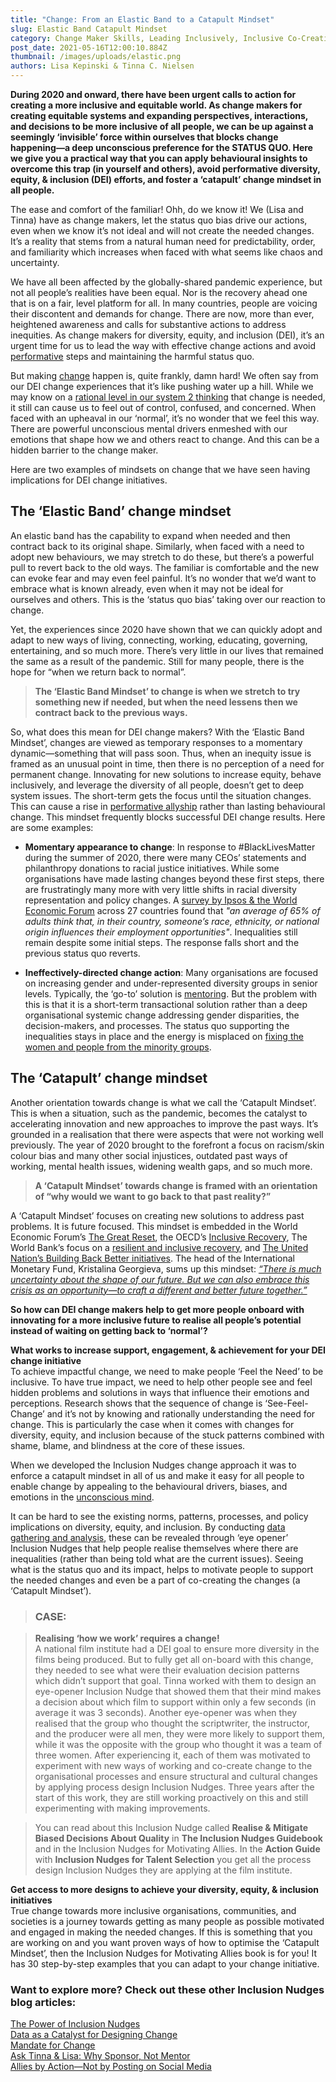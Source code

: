 ```yaml
---
title: "Change: From an Elastic Band to a Catapult Mindset"
slug: Elastic Band Catapult Mindset
category: Change Maker Skills, Leading Inclusively, Inclusive Co-Creation, Inclusive Culture, Behavioural Insights, Data-Driven Change, Inclusive Decision Making
post_date: 2021-05-16T12:00:10.884Z
thumbnail: /images/uploads/elastic.png
authors: Lisa Kepinski & Tinna C. Nielsen
---
```


**During 2020 and onward, there have been urgent calls to action for creating a more inclusive and equitable world. As change makers for creating equitable systems and expanding perspectives, interactions, and decisions to be more inclusive of all people, we can be up against a seemingly ‘invisible’ force within ourselves that blocks change happening—a deep unconscious preference for the STATUS QUO. Here we give you a practical way that you can apply behavioural insights to overcome this trap (in yourself and others), avoid performative diversity, equity, & inclusion (DEI) efforts, and foster a ‘catapult’ change mindset in all people.**

The ease and comfort of the familiar! Ohh, do we know it! We (Lisa and Tinna) have as change makers, let the status quo bias drive our actions, even when we know it’s not ideal and will not create the needed changes. It’s a reality that stems from a natural human need for predictability, order, and familiarity which increases when faced with what seems like chaos and uncertainty. 

We have all been affected by the globally-shared pandemic experience, but not all people’s realities have been equal. Nor is the recovery ahead one that is on a fair, level platform for all.  In many countries, people are voicing their discontent and demands for change. There are now, more than ever, heightened awareness and calls for substantive actions to address inequities. As change makers for diversity, equity, and inclusion (DEI), it’s an urgent time for us to lead the way with effective change actions and avoid [performative](/blog/allies/ally-by-actions) steps and maintaining the harmful status quo.

But making [change](/blog/change-maker-skills/mandate-for-change) happen is, quite frankly, damn hard! We often say from our DEI change experiences that it’s like pushing water up a hill. While we may know on a [rational level in our system 2 thinking](/blog/about-inclusion-nudges/power-of-inclusion-nudges) that change is needed, it still can cause us to feel out of control, confused, and concerned. When faced with an upheaval in our ‘normal’, it’s no wonder that we feel this way. There are powerful unconscious mental drivers enmeshed with our emotions that shape how we and others react to change. And this can be a hidden barrier to the change maker. 

Here are two examples of mindsets on change that we have seen having implications for DEI change initiatives.

## The ‘Elastic Band’ change mindset

An elastic band has the capability to expand when needed and then contract back to its original shape. Similarly, when faced with a need to adopt new behaviours, we may stretch to do these, but there’s a powerful pull to revert back to the old ways. The familiar is comfortable and the new can evoke fear and may even feel painful. It’s no wonder that we’d want to embrace what is known already, even when it may not be ideal for ourselves and others. This is the ‘status quo bias’ taking over our reaction to change.

Yet, the experiences since 2020 have shown that we can quickly adopt and adapt to new ways of living, connecting, working, educating, governing, entertaining, and so much more. There’s very little in our lives that remained the same as a result of the pandemic. Still for many people, there is the hope for “when we return back to normal”. 

>**The ‘Elastic Band Mindset’ to change is when we stretch to try something new if needed, 
but when the need lessens then we contract back to the previous ways.**

So, what does this mean for DEI change makers? With the ‘Elastic Band Mindset’, changes are viewed as temporary responses to a momentary dynamic—something that will pass soon. Thus, when an inequity issue is framed as an unusual point in time, then there is no perception of a need for permanent change. Innovating for new solutions to increase equity, behave inclusively, and leverage the diversity of all people, doesn’t get to deep system issues. The short-term gets the focus until the situation changes. This can cause a rise in [performative allyship](/blog/allies/ally-by-actions ) rather than lasting behavioural change. This mindset frequently blocks successful DEI change results. Here are some examples:

- **Momentary appearance to change**: In response to #BlackLivesMatter during the summer of 2020, there were many CEOs’ statements and philanthropy donations to racial justice initiatives. While some organisations have made lasting changes beyond these first steps, there are frustratingly many more with very little shifts in racial diversity representation and policy changes. A [survey by Ipsos & the World Economic Forum](https://www.weforum.org/agenda/2021/02/2-in-3-adults-think-race-ethnicity-or-national-origin-affects-job-opportunities/) across 27 countries found that *"an average of 65% of adults think that, in their country, someone’s race, ethnicity, or national origin influences their employment opportunities"*. Inequalities still remain despite some initial steps. The response falls short and the previous status quo reverts.

- **Ineffectively-directed change action**: Many organisations are focused on increasing gender and under-represented diversity groups in senior levels. Typically, the ‘go-to’ solution is [mentoring](/blog/ask-lisa-and-tinna/why-sponsor-and-not-mentor). But the problem with this is that it is a short-term transactional solution rather than a deep organisational systemic change addressing gender disparities, the decision-makers, and processes. The status quo supporting the inequalities stays in place and the energy is misplaced on [fixing the women and people from the minority groups](/blog/ask-lisa-and-tinna/why-sponsor-and-not-mentor).

## The ‘Catapult’ change mindset

Another orientation towards change is what we call the ‘Catapult Mindset’. This is when a situation, such as the pandemic, becomes the catalyst to accelerating innovation and new approaches to improve the past ways. It’s grounded in a realisation that there were aspects that were not working well previously. The year of 2020 brought to the forefront a focus on racism/skin colour bias and many other social injustices, outdated past ways of working, mental health issues, widening wealth gaps, and so much more. 

>**A ‘Catapult Mindset’ towards change is framed with an orientation of 
“why would we want to go back to that past reality?”**

A ‘Catapult Mindset’ focuses on creating new solutions to address past problems. It is future focused. This mindset is embedded in the World Economic Forum’s [The Great Reset](https://www.weforum.org/great-reset/), the OECD’s [Inclusive Recovery](http://www.oecd.org/coronavirus/en/themes/inclusive-recovery), The World Bank’s focus on a [resilient and inclusive recovery](https://www.worldbank.org/en/who-we-are/news/coronavirus-covid19), and [The United Nation’s Building Back Better initiatives](https://www.un.org/development/desa/dspd/2020/10/covid-19-inequalities-and-building-back-better/). The head of the International Monetary Fund, Kristalina Georgieva, sums up this mindset: *[“There is much uncertainty about the shape of our future. But we can also embrace this crisis as an opportunity—to craft a different and better future together.”](https://blogs.imf.org/2020/04/20/a-global-crisis-like-no-other-needs-a-global-response-like-no-other/)*

**So how can DEI change makers help to get more people onboard with innovating for a more inclusive future to realise all people’s potential instead of waiting on getting back to ‘normal’?**

**What works to increase support, engagement, & achievement for your DEI change initiative**\
To achieve impactful change, we need to make people ‘Feel the Need’ to be inclusive. To have true impact, we need to help other people see and feel hidden problems and solutions in ways that influence their emotions and perceptions. Research shows that the sequence of change is ‘See-Feel-Change’ and it’s not by knowing and rationally understanding the need for change. This is particularly the case when it comes with changes for diversity, equity, and inclusion because of the stuck patterns combined with shame, blame, and blindness at the core of these issues. 

When we developed the Inclusion Nudges change approach it was to enforce a catapult mindset in all of us and make it easy for all people to enable change by appealing to the behavioural drivers, biases, and emotions in the [unconscious mind](/blog/about-inclusion-nudges/power-of-inclusion-nudges). 

It can be hard to see the existing norms, patterns, processes, and policy implications on diversity, equity, and inclusion. By conducting [data gathering and analysis](/blog/frame-perceptions/data-as-catalyst-for-designing-effective-change), these can be revealed through ‘eye opener’ Inclusion Nudges that help people realise themselves where there are inequalities (rather than being told what are the current issues). Seeing what is the status quo and its impact, helps to motivate people to support the needed changes and even be a part of co-creating the changes (a ‘Catapult Mindset’). 

>### CASE: 

>**Realising ‘how we work’ requires a change!**\
>A national film institute had a DEI goal to ensure more diversity in the films being produced. But to fully get all on-board with this change, they needed to see what were their evaluation decision patterns which didn’t support that goal. Tinna worked with them to design an eye-opener Inclusion Nudge that showed them that their mind makes a decision about which film to support within only a few seconds (in average it was 3 seconds). Another eye-opener was when they realised that the group who thought the scriptwriter, the instructor, and the producer were all men, they were more likely to support them, while it was the opposite with the group who thought it was a team of three women. After experiencing it, each of them was motivated to experiment with new ways of working and co-create change to the organisational processes and ensure structural and cultural changes by applying process design Inclusion Nudges. Three years after the start of this work, they are still working proactively on this and still experimenting with making improvements.

>You can read about this Inclusion Nudge called **Realise & Mitigate Biased Decisions About Quality** in **The Inclusion Nudges Guidebook** and in the Inclusion Nudges for Motivating Allies. In the **Action Guide** with **Inclusion Nudges for Talent Selection** you get all the process design Inclusion Nudges they are applying at the film institute. 

**Get access to more designs to achieve your diversity, equity, & inclusion initiatives**\
True change towards more inclusive organisations, communities, and societies is a journey towards getting as many people as possible motivated and engaged in making the needed changes. If this is something that you are working on and you want proven ways of how to optimise the ‘Catapult Mindset’, then the Inclusion Nudges for Motivating Allies book is for you! It has 30 step-by-step examples that you can adapt to your change initiative.


### Want to explore more? Check out these other Inclusion Nudges blog articles:

[The Power of Inclusion Nudges](/blog/about-inclusion-nudges/power-of-inclusion-nudges)\
[Data as a Catalyst for Designing Change](/blog/frame-perceptions/data-as-catalyst-for-designing-effective-change)\
[Mandate for Change](/blog/change-maker-skills/mandate-for-change)\
[Ask Tinna & Lisa: Why Sponsor, Not Mentor](/blog/ask-lisa-and-tinna/why-sponsor-and-not-mentor)\
[Allies by Action—Not by Posting on Social Media](/blog/allies/ally-by-actions)

